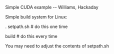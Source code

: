 Simple CUDA example -- Williams, Hackaday

Simple build system for Linux:

. setpath.sh    # do this one time

build           # do this every time

You may need to adjust the contents of setpath.sh



